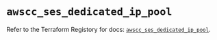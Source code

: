# `awscc_ses_dedicated_ip_pool`

Refer to the Terraform Registory for docs: [`awscc_ses_dedicated_ip_pool`](https://registry.terraform.io/providers/hashicorp/awscc/0.70.0/docs/resources/ses_dedicated_ip_pool).
